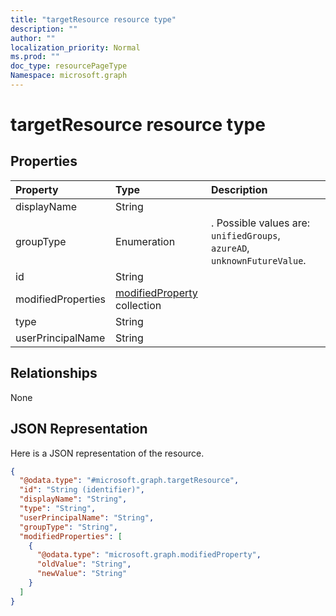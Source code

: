 ```yaml
---
title: "targetResource resource type"
description: ""
author: ""
localization_priority: Normal
ms.prod: ""
doc_type: resourcePageType
Namespace: microsoft.graph
---
```



# targetResource resource type



## Properties
|Property|Type|Description|
|:---|:---|:---|
|displayName|String||
|groupType|Enumeration|. Possible values are: `unifiedGroups`, `azureAD`, `unknownFutureValue`.|
|id|String||
|modifiedProperties|[modifiedProperty](../resources/modifiedProperty.md) collection||
|type|String||
|userPrincipalName|String||

## Relationships
None

## JSON Representation
Here is a JSON representation of the resource.
<!-- {
  "blockType": "resource",
  "@odata.type": "microsoft.graph.targetResource"
}
-->
``` json
{
  "@odata.type": "#microsoft.graph.targetResource",
  "id": "String (identifier)",
  "displayName": "String",
  "type": "String",
  "userPrincipalName": "String",
  "groupType": "String",
  "modifiedProperties": [
    {
      "@odata.type": "microsoft.graph.modifiedProperty",
      "oldValue": "String",
      "newValue": "String"
    }
  ]
}
```

